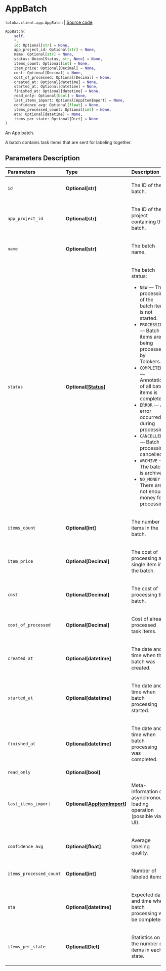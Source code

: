 # AppBatch
`toloka.client.app.AppBatch` | [Source code](https://github.com/Toloka/toloka-kit/blob/v1.0.2/src/client/app/__init__.py#L199)

```python
AppBatch(
    self,
    *,
    id: Optional[str] = None,
    app_project_id: Optional[str] = None,
    name: Optional[str] = None,
    status: Union[Status, str, None] = None,
    items_count: Optional[int] = None,
    item_price: Optional[Decimal] = None,
    cost: Optional[Decimal] = None,
    cost_of_processed: Optional[Decimal] = None,
    created_at: Optional[datetime] = None,
    started_at: Optional[datetime] = None,
    finished_at: Optional[datetime] = None,
    read_only: Optional[bool] = None,
    last_items_import: Optional[AppItemImport] = None,
    confidence_avg: Optional[float] = None,
    items_processed_count: Optional[int] = None,
    eta: Optional[datetime] = None,
    items_per_state: Optional[Dict] = None
)
```

An App batch.


A batch contains task items that are sent for labeling together.

## Parameters Description

| Parameters | Type | Description |
| :----------| :----| :-----------|
`id`|**Optional\[str\]**|<p>The ID of the batch.</p>
`app_project_id`|**Optional\[str\]**|<p>The ID of the project containing the batch.</p>
`name`|**Optional\[str\]**|<p>The batch name.</p>
`status`|**Optional\[[Status](toloka.client.app.AppBatch.Status.md)\]**|<p>The batch status:</p> <ul> <li>`NEW` — The processing of the batch items is not started.</li> <li>`PROCESSING` — Batch items are being processed by Tolokers.</li> <li>`COMPLETED` — Annotation of all batch items is completed.</li> <li>`ERROR` — An error occurred during processing.</li> <li>`CANCELLED` — Batch processing cancelled.</li> <li>`ARCHIVE` — The batch is archived.</li> <li>`NO_MONEY` — There are not enough money for processing.</li> </ul>
`items_count`|**Optional\[int\]**|<p>The number of items in the batch.</p>
`item_price`|**Optional\[Decimal\]**|<p>The cost of processing a single item in the batch.</p>
`cost`|**Optional\[Decimal\]**|<p>The cost of processing the batch.</p>
`cost_of_processed`|**Optional\[Decimal\]**|<p>Cost of already processed task items.</p>
`created_at`|**Optional\[datetime\]**|<p>The date and time when the batch was created.</p>
`started_at`|**Optional\[datetime\]**|<p>The date and time when batch processing started.</p>
`finished_at`|**Optional\[datetime\]**|<p>The date and time when batch processing was completed.</p>
`read_only`|**Optional\[bool\]**|
`last_items_import`|**Optional\[[AppItemImport](toloka.client.app.AppItemImport.md)\]**|<p>Meta-information on asynchronous loading operation (possible via UI).</p>
`confidence_avg`|**Optional\[float\]**|<p>Average labeling quality.</p>
`items_processed_count`|**Optional\[int\]**|<p>Number of labeled items.</p>
`eta`|**Optional\[datetime\]**|<p>Expected date and time when batch processing will be completed.</p>
`items_per_state`|**Optional\[Dict\]**|<p>Statistics on the number of items in each state.</p>
